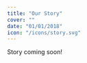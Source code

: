```yaml
---
title: "Our Story"
cover: ""
date: "01/01/2018"
icon: "/icons/story.svg"
---
```


Story coming soon!
